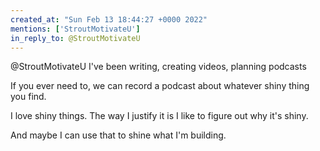 ```yaml
---
created_at: "Sun Feb 13 18:44:27 +0000 2022"
mentions: ['StroutMotivateU']
in_reply_to: @StroutMotivateU
---
```


@StroutMotivateU I've been writing, creating videos, planning podcasts

If you ever need to, we can record a podcast about whatever shiny thing you find. 

I love shiny things. The way I justify it is I like to figure out why it's shiny. 

And maybe I can use that to shine what I'm building.